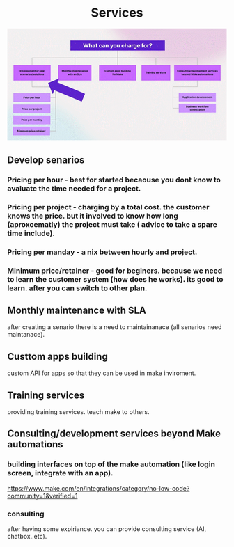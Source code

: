 
<div align="center">

# Services
</div>

![what can you charge for](/pic/what_can_you_charge_for.gif)

## Develop senarios

### Pricing per hour - best for started becaouse you dont know to avaluate the time needed for a project.

### Pricing per project - charging by a total cost. the customer knows the price. but it involved to know how long (aproxcematly) the project must take ( advice to take a spare time include).

### Pricing per manday - a nix between hourly and project.

### Minimum price/retainer - good for beginers. because we need to learn the customer system (how does he works). its good to learn. after you can switch to other plan.

## Monthly maintenance with SLA

after creating a senario there is a need to maintainanace (all senarios need maintanace).

## Custtom apps building

custom API for apps so that they can be used in make inviroment.

## Training services

providing training services. teach make to others.

## Consulting/development services beyond Make automations

### building interfaces on top of the make automation (like login screen, integrate with an app).

  https://www.make.com/en/integrations/category/no-low-code?community=1&verified=1

### consulting

after having some expiriance. you can provide consulting service (AI, chatbox..etc).




  
